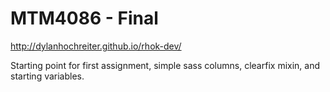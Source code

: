 MTM4086 - Final
============================
http://dylanhochreiter.github.io/rhok-dev/

Starting point for first assignment, simple sass columns, clearfix mixin, and starting variables.
